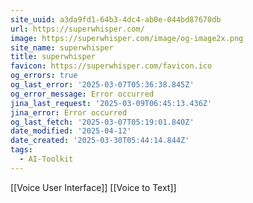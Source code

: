 ```yaml
---
site_uuid: a3da9fd1-64b3-4dc4-ab0e-044bd87670db
url: https://superwhisper.com/
image: https://superwhisper.com/image/og-image2x.png
site_name: superwhisper
title: superwhisper
favicon: https://superwhisper.com/favicon.ico
og_errors: true
og_last_error: '2025-03-07T05:36:38.845Z'
og_error_message: Error occurred
jina_last_request: '2025-03-09T06:45:13.436Z'
jina_error: Error occurred
og_last_fetch: '2025-03-07T05:19:01.840Z'
date_modified: '2025-04-12'
date_created: '2025-03-30T05:44:14.844Z'
tags:
  - AI-Toolkit
---
```



















































[[Voice User Interface]]
[[Voice to Text]]


